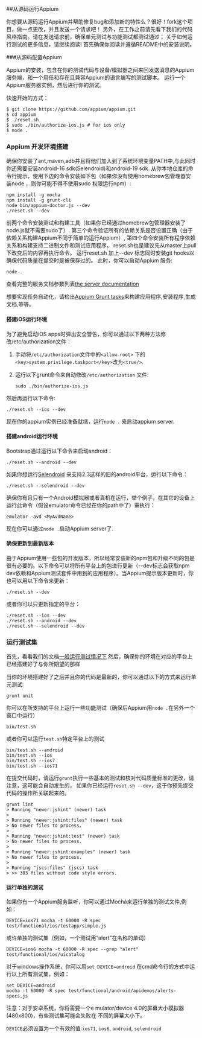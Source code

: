 ##从源码运行Appium

你想要从源码运行Appium并帮助修复bug和添加新的特性么？很好！fork这个项目，做一点更改，并且发送一个请求吧！
另外，在工作之前请先看下我们的代码风格指南。请在发送请求前，确保单元测试与功能测试都测试通过；
关于如何运行测试的更多信息，请继续阅读!
首先确保你阅读并遵循README中的安装说明。

###从源码配置Appium

Appium的安装，包含在你的测试代码与设备/模拟器之间来回发送消息的Appium服务端，和一个用任和存在且兼容Appium的语言编写的测试脚本。
运行一个Appium服务器实例，然后进行你的测试。

快速开始的方式：

```center
$ git clone https://github.com/appium/appium.git
$ cd appium
$ ./reset.sh
$ sudo ./bin/authorize-ios.js # for ios only
$ node .
```

### Appium 开发环境搭建

确保你安装了ant,maven,adb并且将他们加入到了系统环境变量PATH中,与此同时你还需要安装android-16 sdk(Selendroid)和android-19 sdk. 
从你本地仓库的命令行提示，使用下边的命令安装如下包（如果你没有使用homebrew包管理器安装node ，则你可能不得不使用sudo 权限运行npm）:

```center
npm install -g mocha
npm install -g grunt-cli
node bin/appium-doctor.js --dev
./reset.sh --dev
```

前两个命令安装测试和构建工具（如果你已经通过homebrew包管理器安装了node.js就不需要sudo了）.
第三个命令验证所有的依赖关系是否设置正确（由于依赖关系构建Appium不同于简单的运行Appium）,
第四个命令安装所有程序依赖关系和构建支持二进制文件和测试应用程序。
reset.sh也是建议先从master上pull下改变后的内容再执行命令。
运行reset.sh 加上--dev 标志同时安装git hooks以确保代码质量在提交时是被保存过的。
此时，你可以启动Appium 服务:

```center
node .
```

查看完整的服务文档参数列表[the server documentation](/docs/cn/writing-running-appium/server-args.cn.md)

想要实现任务自动化，请检出[Appium Grunt tasks](/docs/cn/contributing-to-appium/grunt.cn.md)来构建应用程序,安装程序,生成文档,等等。


#### 搭建iOS运行环境

为了避免启动iOS apps时弹出安全警告，你可以通过以下两种方法修改/etc/authorization文件：

1. 手动将`/etc/authorization`文件中的`<allow-root>` 下的`<key>system.privilege.taskport</key>`改为`<true/>`.

2. 运行以下grunt命令来自动修改`/etc/authorization` 文件:

    ```center
    sudo ./bin/authorize-ios.js
    ```

然后再运行以下命令:

```center
./reset.sh --ios --dev
```

现在你的appium实例已经准备就绪，运行`node .` 来启动appium server. 

#### 搭建android运行环境

Bootstrap通过运行以下命令来启动android：

```center
./reset.sh --android --dev
```

如果你想运行[Selendroid](http://github.com/DominikDary/selendroid) 来支持2.3这样的旧的android平台，运行以下命令：

```center
./reset.sh --selendroid --dev
```

确保你有且只有一个Android模拟器或者真机在运行，举个例子，在其它的设备上运行此命令（假设emulator命令已经在你的path中了）需执行：


```center
emulator -avd <MyAvdName>
```

现在你可以通过`node .`启动Appium server了.

#### 确保更新到最新版本

由于Appium使用一些包的开发版本，所以经常安装新的npm包和升级不同的包是很有必要的。以下命令可以将所有平台上的包进行更新（--dev标志会获取npm dev依赖和Appium测试套件中用到的应用程序）。当Appium提示版本更新时，你也可以用以下命令来更新：


```center
./reset.sh --dev
```

或者你可以只更新指定的平台：

```center
./reset.sh --ios --dev
./reset.sh --android --dev
./reset.sh --selendroid --dev
```

### 运行测试集
首先，看看我们的文档[一般运行测试情况下](/docs/cn/writing-running-appium/running-tests.cn.md) 
然后，确保你的环境在对应的平台上已经搭建好了与你所期望的那样

当你的环境搭建好了之后并且你的代码是最新的，你可以通过以下的方式来运行单元测试:

```center
grunt unit
```
你可以在所支持的平台上运行一些功能测试（确保后Appium用`node .`在另外一个窗口中运行）

```center
bin/test.sh
```
或者你可以运行`test.sh`特定平台上的测试

```center
bin/test.sh --android
bin/test.sh --ios
bin/test.sh --ios7
bin/test.sh --ios71
```
在提交代码时，请运行`grunt`执行一些基本的测试和核对代码质量标准的更改，请注意，这可能会自动发生的，
如果你已经运行`reset.sh --dev`，这于你预先提交代码的操作所关联起来的。

```center
grunt lint
> Running "newer:jshint" (newer) task
> 
> Running "newer:jshint:files" (newer) task
> No newer files to process.
> 
> Running "newer:jshint:test" (newer) task
> No newer files to process.
> 
> Running "newer:jshint:examples" (newer) task
> No newer files to process.
> 
> Running "jscs:files" (jscs) task
> >> 303 files without code style errors.
```

#### 运行单独的测试
如果你有一个Appium服务监听，你可以通过Mocha来运行单独的测试文件,例如：


```center
DEVICE=ios71 mocha -t 60000 -R spec test/functional/ios/testapp/simple.js
```
或许单独的测试集（例如，一个测试用”alert"在名称的单词）


```center
DEVICE=ios6 mocha -t 60000 -R spec --grep "alert" test/functional/ios/uicatalog
```

对于windows操作系统，你可以用`set DEVICE=android` 在cmd命令行的方式中运行以上所有测试集，例如：


```center
set DEVICE=android
mocha -t 60000 -R spec test/functional/android/apidemos/alerts-specs.js
```

注意：对于安卓系统，你将需要一个e mulator/device 4.0的屏幕大小模拟器(480x800)，有些测试集可能会失败在
不同的屏幕大小下。

`DEVICE`必须设置为一个有效的值:`ios71`, `ios6`, `android`, `selendroid`

